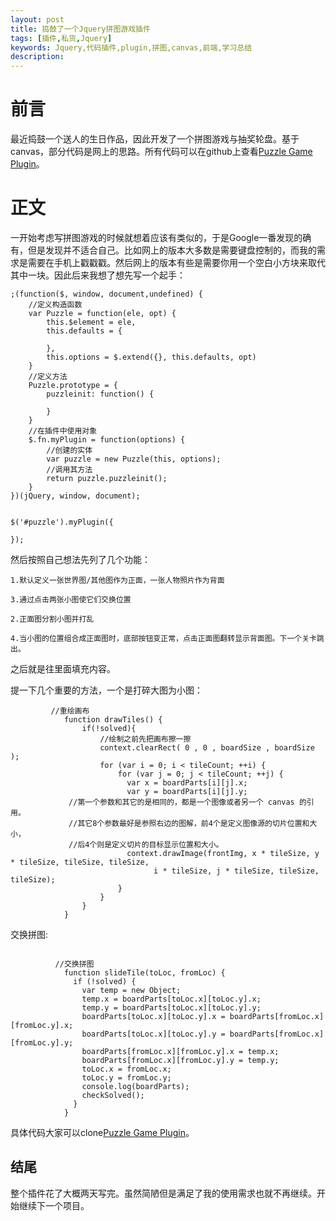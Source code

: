 ```yaml
---
layout: post
title: 捣鼓了一个Jquery拼图游戏插件
tags: [插件,私货,Jquery]
keywords: Jquery,代码插件,plugin,拼图,canvas,前端,学习总结
description: 
---
```


# 前言

最近捣鼓一个送人的生日作品，因此开发了一个拼图游戏与抽奖轮盘。基于canvas，部分代码是网上的思路。所有代码可以在github上查看[Puzzle Game Plugin](https://github.com/linshuizhaoying/puzzle-Game-Plugin)。

# 正文

一开始考虑写拼图游戏的时候就想着应该有类似的，于是Google一番发现的确有，但是发现并不适合自己。比如网上的版本大多数是需要键盘控制的，而我的需求是需要在手机上戳戳戳。然后网上的版本有些是需要你用一个空白小方块来取代其中一块。因此后来我想了想先写一个起手：

```
;(function($, window, document,undefined) {
    //定义构造函数
    var Puzzle = function(ele, opt) {
        this.$element = ele,
        this.defaults = {

        },
        this.options = $.extend({}, this.defaults, opt)
    }
    //定义方法
    Puzzle.prototype = {
        puzzleinit: function() {

        }
    }
    //在插件中使用对象
    $.fn.myPlugin = function(options) {
        //创建的实体
        var puzzle = new Puzzle(this, options);
        //调用其方法
        return puzzle.puzzleinit();
    }
})(jQuery, window, document);


$('#puzzle').myPlugin({

});

```

然后按照自己想法先列了几个功能：

```
1.默认定义一张世界图/其他图作为正面，一张人物照片作为背面

3.通过点击两张小图使它们交换位置

2.正面图分割小图并打乱

4.当小图的位置组合成正面图时，底部按钮变正常，点击正面图翻转显示背面图。下一个关卡跳出。

```

之后就是往里面填充内容。

提一下几个重要的方法，一个是打碎大图为小图：

```
         //重绘画布
            function drawTiles() {
                if(!solved){
                    //绘制之前先把画布擦一擦
                    context.clearRect( 0 , 0 , boardSize , boardSize );
                    for (var i = 0; i < tileCount; ++i) {
                        for (var j = 0; j < tileCount; ++j) {
                          var x = boardParts[i][j].x;
                          var y = boardParts[i][j].y;
             //第一个参数和其它的是相同的，都是一个图像或者另一个 canvas 的引用。
             //其它8个参数最好是参照右边的图解，前4个是定义图像源的切片位置和大小，
             //后4个则是定义切片的目标显示位置和大小。
                          context.drawImage(frontImg, x * tileSize, y * tileSize, tileSize, tileSize,
                                i * tileSize, j * tileSize, tileSize, tileSize);
                        }
                    }
                }
            }
```

交换拼图:

```

          //交换拼图
            function slideTile(toLoc, fromLoc) {
              if (!solved) {
                var temp = new Object;
                temp.x = boardParts[toLoc.x][toLoc.y].x;
                temp.y = boardParts[toLoc.x][toLoc.y].y;
                boardParts[toLoc.x][toLoc.y].x = boardParts[fromLoc.x][fromLoc.y].x;
                boardParts[toLoc.x][toLoc.y].y = boardParts[fromLoc.x][fromLoc.y].y;
                boardParts[fromLoc.x][fromLoc.y].x = temp.x;
                boardParts[fromLoc.x][fromLoc.y].y = temp.y;
                toLoc.x = fromLoc.x;
                toLoc.y = fromLoc.y;
                console.log(boardParts);
                checkSolved();
              }
            }

```

具体代码大家可以clone[Puzzle Game Plugin](https://github.com/linshuizhaoying/puzzle-Game-Plugin)。

## 结尾

整个插件花了大概两天写完。虽然简陋但是满足了我的使用需求也就不再继续。开始继续下一个项目。


